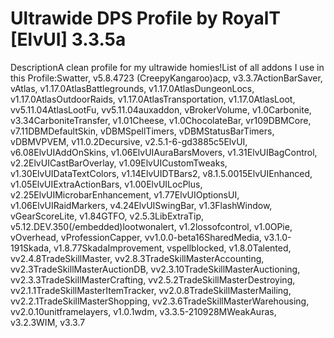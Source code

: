 # Ultrawide DPS Profile by RoyalT [ElvUI] 3.3.5a

DescriptionA clean profile for my ultrawide homies!List of all addons I use in this Profile:Swatter, v5.8.4723 (CreepyKangaroo)acp, v3.3.7ActionBarSaver, vAtlas, v1.17.0AtlasBattlegrounds, v1.17.0AtlasDungeonLocs, v1.17.0AtlasOutdoorRaids, v1.17.0AtlasTransportation, v1.17.0AtlasLoot, vv5.11.04AtlasLootFu, vv5.11.04auxaddon, vBrokerVolume, v1.0Carbonite, v3.34CarboniteTransfer, v1.01Cheese, v1.0ChocolateBar, vr109DBMCore, v7.11DBMDefaultSkin, vDBMSpellTimers, vDBMStatusBarTimers, vDBMVPVEM, v11.0.2Decursive, v2.5.1-6-gd3885c5ElvUI, v6.08ElvUIAddOnSkins, v1.06ElvUIAuraBarsMovers, v1.31ElvUIBagControl, v2.2ElvUICastBarOverlay, v1.09ElvUICustomTweaks, v1.30ElvUIDataTextColors, v1.14ElvUIDTBars2, v8.1.5.0015ElvUIEnhanced, v1.05ElvUIExtraActionBars, v1.00ElvUILocPlus, v2.25ElvUIMicrobarEnhancement, v1.77ElvUIOptionsUI, v1.06ElvUIRaidMarkers, v4.24ElvUISwingBar, v1.3FlashWindow, vGearScoreLite, v1.84GTFO, v2.5.3LibExtraTip, v5.12.DEV.350(/embedded)lootwonalert, v1.2lossofcontrol, v1.0OPie, vOverhead, vProfessionCapper, vv1.0.0-beta16SharedMedia, v3.1.0-191Skada, v1.8.77SkadaImprovement, vspellblocked, v1.8.0Talented, vv2.4.8TradeSkillMaster, vv2.8.3TradeSkillMasterAccounting, vv2.3TradeSkillMasterAuctionDB, vv2.3.10TradeSkillMasterAuctioning, vv2.3.3TradeSkillMasterCrafting, vv2.5.2TradeSkillMasterDestroying, vv2.1.1TradeSkillMasterItemTracker, vv2.0.8TradeSkillMasterMailing, vv2.2.1TradeSkillMasterShopping, vv2.3.6TradeSkillMasterWarehousing, vv2.0.10unitframelayers, v1.0.1wdm, v3.3.5-210928MWeakAuras, v3.2.3WIM, v3.3.7
